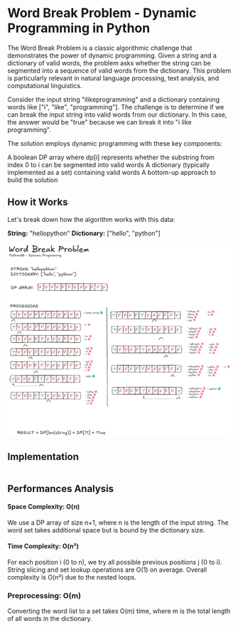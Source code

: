 # Word Break Problem - Dynamic Programming in Python

The Word Break Problem is a classic algorithmic challenge that demonstrates the power of dynamic programming. Given a string and a dictionary of valid words, the problem asks whether the string can be segmented into a sequence of valid words from the dictionary. This problem is particularly relevant in natural language processing, text analysis, and computational linguistics.

Consider the input string "ilikeprogramming" and a dictionary containing words like ["i", "like", "programming"]. The challenge is to determine if we can break the input string into valid words from our dictionary. In this case, the answer would be "true" because we can break it into "i like programming".

The solution employs dynamic programming with these key components:

A boolean DP array where dp[i] represents whether the substring from index 0 to i can be segmented into valid words
A dictionary (typically implemented as a set) containing valid words
A bottom-up approach to build the solution

## How it Works

Let's break down how the algorithm works with this data:

**String:** "hellopython"
**Dictionary:** ["hello", "python"]


![Word Break Problem - Dynamic Programming Visual Representation](/DynamicProgramming/WordBreakProblem/res/word_break_problem_visualization.png)

## Implementation
```python
```

## Performances Analysis

#### Space Complexity: O(n)
We use a DP array of size n+1, where n is the length of the input string. The word set takes additional space but is bound by the dictionary size.

#### Time Complexity: O(n²)
For each position i (0 to n), we try all possible previous positions j (0 to i). String slicing and set lookup operations are O(1) on average. Overall complexity is O(n²) due to the nested loops.

### Preprocessing: O(m)
Converting the word list to a set takes O(m) time, where m is the total length of all words in the dictionary.